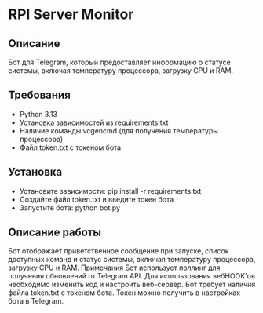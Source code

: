 # RPI Server Monitor

## Описание

Бот для Telegram, который предоставляет информацию о статусе системы, включая температуру процессора, загрузку CPU и RAM.

## Требования

* Python 3.13
* Установка зависимостей из requirements.txt
* Наличие команды vcgencmd (для получения температуры процессора)
* Файл token.txt с токеном бота

## Установка

* Установите зависимости: pip install -r requirements.txt
* Создайте файл token.txt и введите токен бота
* Запустите бота: python bot.py

## Описание работы

Бот отображает приветственное сообщение при запуске, список доступных команд и статус системы, включая температуру процессора, загрузку CPU и RAM.
Примечания
Бот использует поллинг для получения обновлений от Telegram API. Для использования вебHOOK'ов необходимо изменить код и настроить веб-сервер.
Бот требует наличия файла token.txt с токеном бота. Токен можно получить в настройках бота в Telegram.
